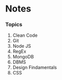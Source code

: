 # Notes

### Topics

1. Clean Code
2. Git
3. Node JS
4. RegEx
5. MongoDB
6. DBMS
7. Design Findamentals
8. CSS
